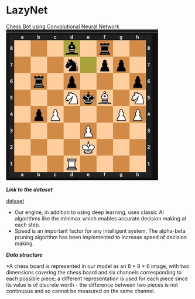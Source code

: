 # LazyNet
Chess Bot using Convolutional Neural Network
![image](https://github.com/rahulrao9/LazyNet/blob/main/board.png)

***Link to the dataset***

[dataset](https://drive.google.com/file/d/1LdWdLlfct93WfNNdiraBxJnBUqT3Oxll/view)

* Our engine, in addition to using deep learning, uses classic AI algorithms like the minimax which enables accurate decision making at each step.
* Speed is an important factor for any intelligent system. The alpha-beta pruning algorithm has been implemented to increase speed of decision making.

***Data structure***

*A chess board is represented in our model as an 8 × 8 × 6 image, with two dimensions covering the chess board and six channels corresponding to each possible piece; a different representation is used for each piece since its value is of discrete worth - the difference between two pieces is not continuous and so cannot be measured on the same channel.
